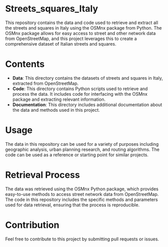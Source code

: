 # Streets_squares_Italy
This repository contains the data and code used to retrieve and extract all the streets and squares in Italy using the OSMnx package from Python. The OSMnx package allows for easy access to street and other network data from OpenStreetMap, and this project leverages this to create a comprehensive dataset of Italian streets and squares.
# Contents 
- **Data**: This directory contains the datasets of streets and squares in Italy, extracted from OpenStreetMap.
- **Code**: This directory contains Python scripts used to retrieve and process the data. It includes code for interfacing with the OSMnx package and extracting relevant information.
- **Documentation**: This directory includes additional documentation about the data and methods used in this project.

# Usage
The data in this repository can be used for a variety of purposes including geographic analysis, urban planning research, and routing algorithms. The code can be used as a reference or starting point for similar projects.

# Retrieval Process
The data was retrieved using the OSMnx Python package, which provides easy-to-use methods to access street network data from OpenStreetMap. The code in this repository includes the specific methods and parameters used for data retrieval, ensuring that the process is reproducible.

# Contribution
Feel free to contribute to this project by submitting pull requests or issues.
